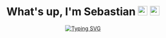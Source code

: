 <h1 align="center">What's up, I'm Sebastian <img src="https://cdn3.emoji.gg/emojis/7011-active-developer-badge.png" width=25px > <img src="https://cdn3.emoji.gg/emojis/1247-discord-brillance.png" width=25px ></h1>
<div align="center">
  <a href="https://git.io/typing-svg">
    <img src="https://readme-typing-svg.demolab.com?font=Poppins&size=30&pause=1000&color=333333&center=true&vCenter=true&width=435&lines=Programador+Full-Stack;Técnico+en+Sistemas" alt="Typing SVG" />
  </a>
</div>



